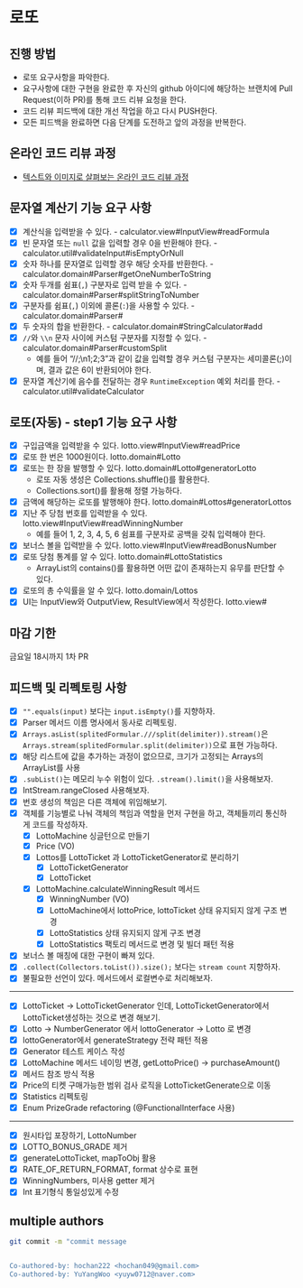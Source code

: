 # 로또
## 진행 방법
* 로또 요구사항을 파악한다.
* 요구사항에 대한 구현을 완료한 후 자신의 github 아이디에 해당하는 브랜치에 Pull Request(이하 PR)를 통해 코드 리뷰 요청을 한다.
* 코드 리뷰 피드백에 대한 개선 작업을 하고 다시 PUSH한다.
* 모든 피드백을 완료하면 다음 단계를 도전하고 앞의 과정을 반복한다.

## 온라인 코드 리뷰 과정
* [텍스트와 이미지로 살펴보는 온라인 코드 리뷰 과정](https://github.com/next-step/nextstep-docs/tree/master/codereview)

## 문자열 계산기 기능 요구 사항

- [x] 계산식을 입력받을 수 있다. - calculator.view#InputView#readFormula
- [x] 빈 문자열 또는 `null` 값을 입력할 경우 0을 반환해야 한다. - calculator.util#validateInput#isEmptyOrNull
- [x] 숫자 하나를 문자열로 입력할 경우 해당 숫자를 반환한다. - calculator.domain#Parser#getOneNumberToString
- [x] 숫자 두개를 쉼표(`,`) 구분자로 입력 받을 수 있다. - calculator.domain#Parser#splitStringToNumber
- [x] 구분자를 쉼표(`,`) 이외에 콜론(`:`)을 사용할 수 있다. - calculator.domain#Parser#
- [x] 두 숫자의 합을 반환한다. - calculator.domain#StringCalculator#add
- [x] `//`와 `\\n` 문자 사이에 커스텀 구분자를 지정할 수 있다. - calculator.domain#Parser#customSplit
  - 예를 들어 “//;\n1;2;3”과 같이 값을 입력할 경우 커스텀 구분자는 세미콜론(;)이며, 결과 값은 6이 반환되어야 한다.
- [x] 문자열 계산기에 음수를 전달하는 경우 `RuntimeException` 예외 처리를 한다. - calculator.util#validateCalculator

## 로또(자동) - step1 기능 요구 사항

- [x] 구입금액을 입력받을 수 있다. lotto.view#InputView#readPrice
- [x] 로또 한 번은 1000원이다. lotto.domain#Lotto
- [x] 로또는 한 장을 발행할 수 있다. lotto.domain#Lotto#generatorLotto
  - 로또 자동 생성은 Collections.shuffle()를 활용한다.
  - Collections.sort()를 활용해 정렬 가능하다.
- [x] 금액에 해당하는 로또를 발행해야 한다. lotto.domain#Lottos#generatorLottos
- [x] 지난 주 당첨 번호를 입력받을 수 있다. lotto.view#InputView#readWinningNumber
  - 예를 들어 1, 2, 3, 4, 5, 6 쉼표를 구분자로 공백을 갖춰 입력해야 한다. 
- [x] 보너스 볼을 입력받을 수 있다. lotto.view#InputView#readBonusNumber
- [x] 로또 당첨 통계를 알 수 있다. lotto.domain#LottoStatistics
  - ArrayList의 contains()를 활용하면 어떤 값이 존재하는지 유무를 판단할 수 있다.
- [x] 로또의 총 수익률을 알 수 있다. lotto.domain/Lottos
- [x] UI는 InputView와 OutputView, ResultView에서 작성한다. lotto.view#

## 마감 기한

금요일 18시까지 1차 PR

## 피드백 및 리펙토링 사항

- [x] `"".equals(input)` 보다는 `input.isEmpty()`를 지향하자.
- [x] Parser 메서드 이름 명사에서 동사로 리펙토링.
- [x] `Arrays.asList(splitedFormular.///split(delimiter)).stream()`은 `Arrays.stream(splitedFormular.split(delimiter))`으로 표현 가능하다.
- [x] 해당 리스트에 값을 추가하는 과정이 없으므로, 크기가 고정되는 Arrays의 ArrayList를 사용
- [x] `.subList()`는 메모리 누수 위험이 있다. `.stream().limit()`을 사용해보자.
- [x] IntStream.rangeClosed 사용해보자.
- [x] 번호 생성의 책임은 다른 객체에 위임해보기.
- [x] 객체를 기능별로 나눠 객체의 책임과 역할을 먼저 구현을 하고, 객체들끼리 통신하게 코드를 작성하자.
  - [x] LottoMachine 싱글턴으로 만들기
  - [x] Price (VO)
  - [x] Lottos를 LottoTicket 과 LottoTicketGenerator로 분리하기
    - [x] LottoTicketGenerator
    - [x] LottoTicket
  - [x] LottoMachine.calculateWinningResult 메서드 
    - [x] WinningNumber (VO)
    - [x] LottoMachine에서 lottoPrice, lottoTicket 상태 유지되지 않게 구조 변경
    - [x] LottoStatistics 상태 유지되지 않게 구조 변경
    - [x] LottoStatistics 팩토리 메서드로 변경 및 빌더 패턴 적용 
- [x] 보너스 볼 매칭에 대한 구현이 빠져 있다.
- [x] `.collect(Collectors.toList()).size();` 보다는 `stream count` 지향하자.
- [x] 불필요한 선언이 있다. 메서드에서 로컬변수로 처리해보자.

---

- [x] LottoTicket -> LottoTicketGenerator 인데, LottoTicketGenerator에서 LottoTicket생성하는 것으로 변경 해보기.
- [x] Lotto -> NumberGenerator 에서 lottoGenerator -> Lotto 로 변경
- [x] lottoGenerator에서 generateStrategy 전략 패턴 적용
- [x] Generator 테스트 케이스 작성
- [x] LottoMachine 메서드 네이밍 변경, getLottoPrice() ->  purchaseAmount()
- [x] 메서드 참조 방식 적용
- [x] Price의 티켓 구매가능한 범위 검사 로직을 LottoTicketGenerate으로 이동 
- [x] Statistics 리펙토링
- [x] Enum PrizeGrade refactoring (@FunctionalInterface 사용)

---

- [x] 원시타입 포장하기, LottoNumber
- [x] LOTTO_BONUS_GRADE 제거
- [x] generateLottoTicket, mapToObj 활용
- [x] RATE_OF_RETURN_FORMAT, format 상수로 표현
- [x] WinningNumbers, 미사용 getter 제거
- [x] Int 표기형식 통일성있게 수정

## multiple authors

```bash
git commit -m "commit message


Co-authored-by: hochan222 <hochan049@gmail.com>
Co-authored-by: YuYangWoo <yuyw0712@naver.com>
```
